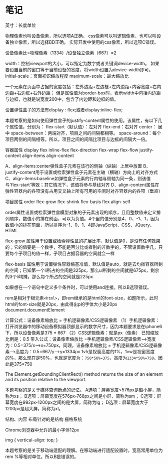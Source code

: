 # 笔记

英寸：长度单位

物理像素也叫设备像素，所以选项A正确。
css像素可以叫逻辑像素，也可以叫设备独立像素，所以选择BD正确。
实际开发中使用的css像素，所以选项C错误。

设备像素比=物理像素（1334）/设备独立像素（667）=2

width：控制viewport的大小，可以指定为数字或者关键词device-width。
如果要设置当前的窗口等于当前设备的宽度，将width设置为device-width即可。
initial-scale：页面初识缩放程度
maximum-scale：最大缩放比

一个元素在页面中占据的宽度包括：左外边距+左边框+左内边距+内容宽度+右内边距+右边框+右外边距；
但是属性值为border-box时，表示width中包括内边距与边框，也就是说宽度200中，包含了内边距和边框的值。

设置弹性盒子的方法有display : flex;或者display:inline-flex;

本题考察的是如何使用弹性盒子的justify-content属性的使用。该属性，有以下几个属性值，分别为：
flex-start（默认值）：左对齐
flex-end：右对齐
center： 居中
space-between：两端对齐，项目之间的间隔都相等。
space-around：每个项目两侧的间隔相等。所以，项目之间的间隔比项目与边框的间隔大一倍。

容器属性
display flex inline-flex
flex-direction
flex-wrap
flex-flow
justify-content
align-items
align-content

A、align-items:center弹性盒子元素在该行的侧轴（纵轴）上居中放置
B、 justify-content用于设置或检索弹性盒子元素在主轴（横轴）方向上的对齐方式
C、align-items:baseline如弹性盒子元素的行内轴与侧轴为同一条，则该值与'flex-start'等效；其它情况下，该值将参与基线对齐
D、align-content属性在弹性容器内的各项没有占用交叉轴上所有可用的空间时对齐容器内的各项（垂直）

项目属性
order
flex-grow
flex-shrink
flex-basis
flex
align-self

order属性设置或检索弹性盒模型对象的子元素出现的順序，且用整数值来定义排列顺序，数值小的排在前面，可以为负值。4个里的值分别是4、0、-1、1，因为数值小的排在前面，所以排序为-1、0、1、4即JavaScript、CSS、JQuery、HTML

flex-grow 属性用于设置或检索弹性盒的扩展比率，默认值是0，是没有任何效果的；它的值要是一个数字，不能是百分比或者别的非数字的，不管设置数字几，只要每个子项目的值一样，子项目占据容器的空间就会一样

flex-basis 属性用于设置弹性容器缩基准值，默认值是auto，就是去均摊容器所剩的空间；已知第一个li所占的空间是325px，那么ul所剩的空间就是675px，剩余的3个li均摊，那么每个所占的空间就是225px

如果想在一个语句中定义多个条件时，可以使用and连接。所以B选项错误。

rem是相对于根元素`<html>`，即rem继承的是html的font-size，如题所示，此时html的font-size就是20px，由此得出p的字体大小是20px
document.documentElement

计算公式：设备像素缩放比 = 手机逻辑像素/CSS逻辑像素
（1）手机逻辑像素：打开浏览器中的移动设备模拟器顶部显示的数字尺寸，因为本题要求是在iphone6下，所以设备像素是375 * 667
（2）CSS逻辑像素：就是px（像素）
已知缩放比例是：0.5 带入公式：设备像素缩放比 =手机逻辑像素/CSS逻辑像素——>宽度为：0.5=375/x——>x=750px，同理，设备像素缩放比 = 手机逻辑像素/CSS逻辑像素——>高度为：0.5=667/y——>y=1334px
1vh是视窗高度的1%，1vw是视窗宽度的%，那么现在是50%，也就是宽度为：`750*50%=375`，高度为`1334*50%=750`。因此是375*750

The Element.getBoundingClientRect() method returns the size of an element and its position relative to the viewport.

本题考察的是关于媒体查询断点的记忆。
A选项：屏幕宽度<576px是超小屏，简称为xs；
B选项：屏幕宽度在576px-768px之间是小屏，简称为sm；
C选项：屏幕宽度在992px-1200px之间的是大屏，简称为lg；
D选项：屏幕宽度大于1200px是超大屏，简称为xl。

结构、内容
布局针对的是结构
栅格系统

Chrome浏览器中允许的最小字体12px

img {
  vertical-align: top;
}

本题考察的是关于移动端适配的理解。在移动端进行适配设置时，宽高常用单位为rem %等相对单位。所以B是错误的。
